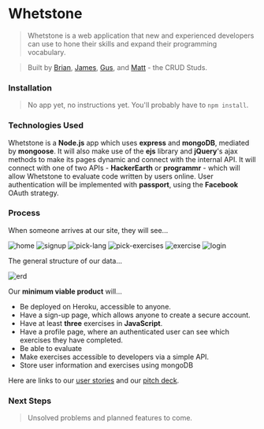 # Whetstone

> Whetstone is a web application that new and experienced developers can use to hone their skills and expand their programming vocabulary.

> Built by [Brian](https://github.com/Brian60657), [James](https://github.com/JMEssex), [Gus](https://github.com/gnordhielm), and [Matt](https://github.com/mld78) - the CRUD Studs.

### Installation

> No app yet, no instructions yet. You'll probably have to `npm install`.

### Technologies Used

Whetstone is a **Node.js** app which uses **express** and **mongoDB**, mediated by **mongoose**. It will also make use of the **ejs** library and **jQuery**'s ajax methods to make its pages dynamic and connect with the internal API. It will connect with one of two APIs - **HackerEarth** or **programmr** - which will allow Whetstone to evaluate code written by users online. User authentication will be implemented with **passport**, using the **Facebook** OAuth strategy.

### Process

When someone arrives at our site, they will see...

![home](readme_assets/home.JPG)
![signup](readme_assets/signup.JPG)
![pick-lang](readme_assets/pick-lang.JPG)
![pick-exercises](readme_assets/pick-exercises.JPG)
![exercise](readme_assets/exercise.JPG)
![login](readme_assets/login.JPG)

The general structure of our data...

![erd](readme_assets/erd.png)

Our **minimum viable product** will...

* Be deployed on Heroku, accessible to anyone.
* Have a sign-up page, which allows anyone to create a secure account.
* Have at least **three** exercises in **JavaScript**.
* Have a profile page, where an authenticated user can see which exercises they have completed.
* Be able to evaluate
* Make exercises accessible to developers via a simple API.
* Store user information and exercises using mongoDB

Here are links to our [user stories](https://trello.com/b/xufvXcpc/crud-studs-whetstone) and our [pitch deck](https://prezi.com/pibq6kokc1u9/whetstone/?utm_campaign=share&utm_medium=copy).

### Next Steps

> Unsolved problems and planned features to come.
